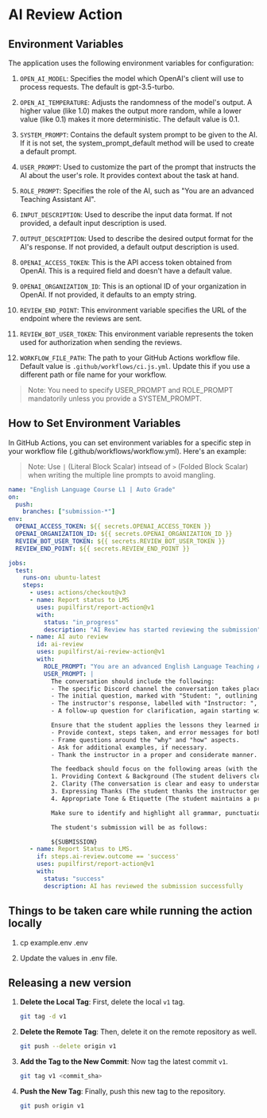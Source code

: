 # AI Review Action

## Environment Variables

The application uses the following environment variables for configuration:

1. `OPEN_AI_MODEL`: Specifies the model which OpenAI's client will use to process requests. The default is gpt-3.5-turbo.

2. `OPEN_AI_TEMPERATURE`: Adjusts the randomness of the model's output. A higher value (like 1.0) makes the output more random, while a lower value (like 0.1) makes it more deterministic. The default value is 0.1.

3. `SYSTEM_PROMPT`: Contains the default system prompt to be given to the AI. If it is not set, the system_prompt_default method will be used to create a default prompt.

4. `USER_PROMPT`: Used to customize the part of the prompt that instructs the AI about the user's role. It provides context about the task at hand.

5. `ROLE_PROMPT`: Specifies the role of the AI, such as "You are an advanced Teaching Assistant AI".

6. `INPUT_DESCRIPTION`: Used to describe the input data format. If not provided, a default input description is used.

7. `OUTPUT_DESCRIPTION`: Used to describe the desired output format for the AI's response. If not provided, a default output description is used.
8. `OPENAI_ACCESS_TOKEN`: This is the API access token obtained from OpenAI. This is a required field and doesn't have a default value.
9. `OPENAI_ORGANIZATION_ID`: This is an optional ID of your organization in OpenAI. If not provided, it defaults to an empty string.
10. `REVIEW_END_POINT`: This environment variable specifies the URL of the endpoint where the reviews are sent.
11. `REVIEW_BOT_USER_TOKEN`: This environment variable represents the token used for authorization when sending the reviews.
12. `WORKFLOW_FILE_PATH`: The path to your GitHub Actions workflow file. Default value is `.github/workflows/ci.js.yml`. Update this if you use a different path or file name for your workflow.

> Note: You need to specify USER_PROMPT and ROLE_PROMPT mandatorily unless you provide a SYSTEM_PROMPT.

## How to Set Environment Variables

In GitHub Actions, you can set environment variables for a specific step in your workflow file (.github/workflows/workflow.yml). Here's an example:

> Note: Use `|` (Literal Block Scalar) intsead of `>`  (Folded Block Scalar) when writing the multiple line prompts to avoid mangling.

```yaml
name: "English Language Course L1 | Auto Grade"
on:
  push:
    branches: ["submission-*"]
env:
  OPENAI_ACCESS_TOKEN: ${{ secrets.OPENAI_ACCESS_TOKEN }}
  OPENAI_ORGANIZATION_ID: ${{ secrets.OPENAI_ORGANIZATION_ID }}
  REVIEW_BOT_USER_TOKEN: ${{ secrets.REVIEW_BOT_USER_TOKEN }}
  REVIEW_END_POINT: ${{ secrets.REVIEW_END_POINT }}

jobs:
  test:
    runs-on: ubuntu-latest
    steps:
      - uses: actions/checkout@v3
      - name: Report status to LMS
        uses: pupilfirst/report-action@v1
        with:
          status: "in_progress"
          description: "AI Review has started reviewing the submission"
      - name: AI auto review
        id: ai-review
        uses: pupilfirst/ai-review-action@v1
        with:
          ROLE_PROMPT: "You are an advanced English Language Teaching Assistant AI. Your task involves reviewing and providing feedback on student submissions, paying meticulous attention to grammar, punctuation, and style errors."
          USER_PROMPT: |
            The conversation should include the following:
            - The specific Discord channel the conversation takes place in.
            - The initial question, marked with "Student: ", outlining the student's doubt.
            - The instructor's response, labelled with "Instructor: ", that provides a solution.
            - A follow-up question for clarification, again starting with "Student: ", to delve into what the instructor meant.

            Ensure that the student applies the lessons they learned in the current level:
            - Provide context, steps taken, and error messages for both the initial question and the follow-up.
            - Frame questions around the "why" and "how" aspects.
            - Ask for additional examples, if necessary.
            - Thank the instructor in a proper and considerate manner.

            The feedback should focus on the following areas (with the ideal condition in brackets):
            1. Providing Context & Background (The student delivers clear and detailed context, steps taken, and error messages).
            2. Clarity (The conversation is clear and easy to understand throughout).
            3. Expressing Thanks (The student thanks the instructor genuinely and appropriately).
            4. Appropriate Tone & Etiquette (The student maintains a professional and respectful tone throughout the conversation).

            Make sure to identify and highlight all grammar, punctuation, and style errors.

            The student's submission will be as follows:

            ${SUBMISSION}
      - name: Report Status to LMS.
        if: steps.ai-review.outcome == 'success'
        uses: pupilfirst/report-action@v1
        with:
          status: "success"
          description: AI has reviewed the submission successfully
```

## Things to be taken care while running the action locally

1. cp example.env .env

2. Update the values in .env file.


## Releasing a new version

1. **Delete the Local Tag**: First, delete the local `v1` tag.

   ```bash
   git tag -d v1
   ```

2. **Delete the Remote Tag**: Then, delete it on the remote repository as well.

   ```bash
   git push --delete origin v1
   ```

3. **Add the Tag to the New Commit**: Now tag the latest commit `v1`.

   ```bash
   git tag v1 <commit_sha>
   ```

4. **Push the New Tag**: Finally, push this new tag to the repository.
   ```bash
   git push origin v1
   ```
